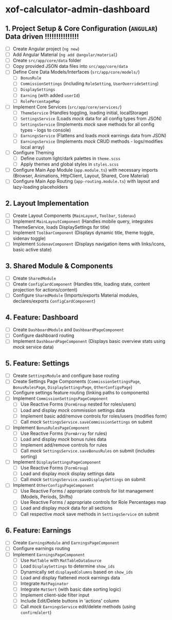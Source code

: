 # xof-calculator-admin-dashboard

## 1. Project Setup & Core Configuration (`ANGULAR`) Data driven !!!!!!!!!!!!!!!

- [ ] Create Angular project (`ng new`)
- [ ] Add Angular Material (`ng add @angular/material`)
- [ ] Create `src/app/core/data` folder
- [ ] Copy provided JSON data files into `src/app/core/data`
- [ ] Define Core Data Models/Interfaces (`src/app/core/models/`)
    - [ ] `BonusRule`
    - [ ] `CommissionSettings` (including `RoleSetting`, `UserOverrideSetting`)
    - [ ] `DisplaySettings`
    - [ ] `Earning` (with added `userId`)
    - [ ] `RolePercentageMap`
- [ ] Implement Core Services (`src/app/core/services/`)
    - [ ] `ThemeService` (Handles toggling, loading initial, localStorage)
    - [ ] `SettingsService` (Loads *mock* data for all config types from JSON)
    - [ ] `SettingsService` (Implements *mock* save methods for all config types - logs to console)
    - [ ] `EarningsService` (Flattens and loads *mock* earnings data from JSON)
    - [ ] `EarningsService` (Implements *mock* CRUD methods - logs/modifies local array)
- [ ] Configure Theming
    - [ ] Define custom light/dark palettes in `theme.scss`
    - [ ] Apply themes and global styles in `styles.scss`
- [ ] Configure Main App Module (`app.module.ts`) with necessary imports (Browser, Animations, HttpClient, Layout, Shared, Core Material)
- [ ] Configure Main App Routing (`app-routing.module.ts`) with layout and lazy-loading placeholders

## 2. Layout Implementation

- [ ] Create Layout Components (`MainLayout`, `Toolbar`, `Sidenav`)
- [ ] Implement `MainLayoutComponent` (Handles mobile query, integrates ThemeService, loads DisplaySettings for title)
- [ ] Implement `ToolbarComponent` (Displays dynamic title, theme toggle, sidenav toggle)
- [ ] Implement `SidenavComponent` (Displays navigation items with links/icons, basic active state)

## 3. Shared Module & Components

- [ ] Create `SharedModule`
- [ ] Create `ConfigCardComponent` (Handles title, loading state, content projection for actions/content)
- [ ] Configure `SharedModule` (Imports/exports Material modules, declares/exports `ConfigCardComponent`)

## 4. Feature: Dashboard

- [ ] Create `DashboardModule` and `DashboardPageComponent`
- [ ] Configure dashboard routing
- [ ] Implement `DashboardPageComponent` (Displays basic overview stats using *mock* service data)

## 5. Feature: Settings

- [ ] Create `SettingsModule` and configure base routing
- [ ] Create Settings Page Components (`CommissionSettingsPage`, `BonusRulesPage`, `DisplaySettingsPage`, `OtherConfigsPage`)
- [ ] Configure settings feature routing (linking paths to components)
- [ ] Implement `CommissionSettingsPageComponent`
    - [ ] Use Reactive Forms (`FormGroup` nested for roles/users)
    - [ ] Load and display *mock* commission settings data
    - [ ] Implement basic add/remove controls for roles/users (modifies form)
    - [ ] Call *mock* `SettingsService.saveCommissionSettings` on submit
- [ ] Implement `BonusRulesPageComponent`
    - [ ] Use Reactive Forms (`FormArray` for rules)
    - [ ] Load and display *mock* bonus rules data
    - [ ] Implement add/remove controls for rules
    - [ ] Call *mock* `SettingsService.saveBonusRules` on submit (includes sorting)
- [ ] Implement `DisplaySettingsPageComponent`
    - [ ] Use Reactive Forms (`FormGroup`)
    - [ ] Load and display *mock* display settings data
    - [ ] Call *mock* `SettingsService.saveDisplaySettings` on submit
- [ ] Implement `OtherConfigsPageComponent`
    - [ ] Use Reactive Forms / appropriate controls for list management (Models, Periods, Shifts)
    - [ ] Use Reactive Forms / appropriate controls for Role Percentages map
    - [ ] Load and display *mock* data for all sections
    - [ ] Call respective *mock* save methods in `SettingsService` on submit

## 6. Feature: Earnings

- [ ] Create `EarningsModule` and `EarningsPageComponent`
- [ ] Configure earnings routing
- [ ] Implement `EarningsPageComponent`
    - [ ] Use `MatTable` with `MatTableDataSource`
    - [ ] Load `DisplaySettings` to determine `show_ids`
    - [ ] Dynamically set `displayedColumns` based on `show_ids`
    - [ ] Load and display flattened *mock* earnings data
    - [ ] Integrate `MatPaginator`
    - [ ] Integrate `MatSort` (with basic date sorting logic)
    - [ ] Implement client-side filter input
    - [ ] Include Edit/Delete buttons in 'actions' column
    - [ ] Call *mock* `EarningsService` edit/delete methods (using `confirm`/`alert`)